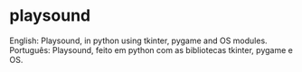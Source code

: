 # playsound
English: Playsound, in python using tkinter, pygame and OS modules.
Português: Playsound, feito em python com as bibliotecas tkinter, pygame e OS.
